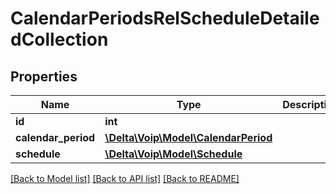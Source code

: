 # CalendarPeriodsRelScheduleDetailedCollection

## Properties
Name | Type | Description | Notes
------------ | ------------- | ------------- | -------------
**id** | **int** |  | [optional] 
**calendar_period** | [**\Delta\Voip\Model\CalendarPeriod**](CalendarPeriod.md) |  | 
**schedule** | [**\Delta\Voip\Model\Schedule**](Schedule.md) |  | 

[[Back to Model list]](../README.md#documentation-for-models) [[Back to API list]](../README.md#documentation-for-api-endpoints) [[Back to README]](../README.md)


